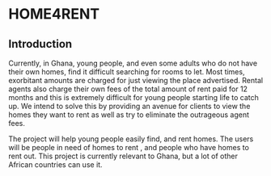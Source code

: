 # HOME4RENT

## Introduction

Currently, in Ghana, young people, and even some adults who do not have their own homes, find it difficult searching for rooms to let. Most times, exorbitant amounts are charged for just viewing the place advertised. Rental agents also charge their own fees of the total amount of rent paid for 12 months and this is extremely difficult for young people starting life to catch up. We intend to solve this by providing an avenue for clients to view the homes they want to rent as well as try to eliminate the outrageous agent fees.

The project will help young people easily find, and rent homes. The users will be people in need of homes to rent , and people who have homes to rent out. This project is currently relevant to Ghana, but a lot of other African countries can use it.
